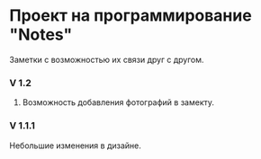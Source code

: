 <h1>Проект на программирование "Notes"</h1>
Заметки с возможностью их связи друг с другом.

<h3>V 1.2</h3>
<p>
<ol>
	<li>Возможность добавления фотографий в замекту.</li>
</ol>
</p>

<h3>V 1.1.1</h3>
<p>Небольшие изменения в дизайне.</p>